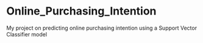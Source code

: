 # Online_Purchasing_Intention
My project on predicting online purchasing intention using a Support Vector Classifier model
